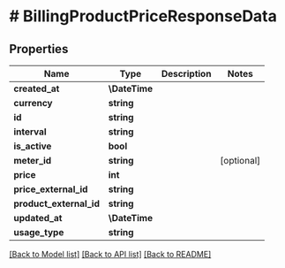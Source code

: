 # # BillingProductPriceResponseData

## Properties

Name | Type | Description | Notes
------------ | ------------- | ------------- | -------------
**created_at** | **\DateTime** |  |
**currency** | **string** |  |
**id** | **string** |  |
**interval** | **string** |  |
**is_active** | **bool** |  |
**meter_id** | **string** |  | [optional]
**price** | **int** |  |
**price_external_id** | **string** |  |
**product_external_id** | **string** |  |
**updated_at** | **\DateTime** |  |
**usage_type** | **string** |  |

[[Back to Model list]](../../README.md#models) [[Back to API list]](../../README.md#endpoints) [[Back to README]](../../README.md)
